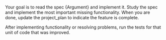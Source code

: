 Your goal is to read the spec {Argument} and implement it. Study the spec and implement the most important missing functionality. When you are done, update the project_plan to indicate the feature is complete.

After implementing functionality or resolving problems, run the tests for that unit of code that was improved.
